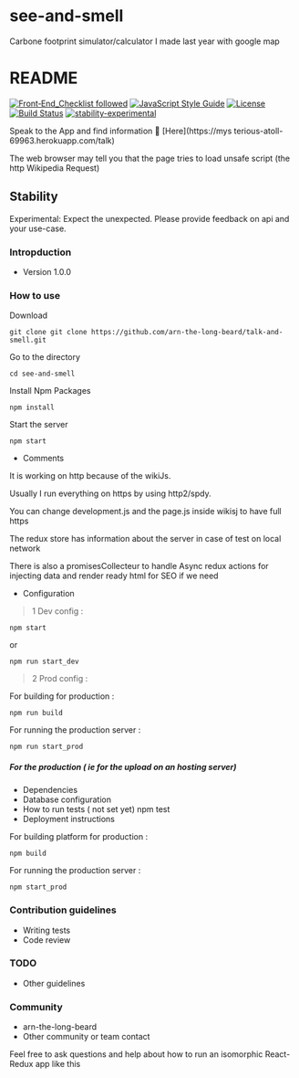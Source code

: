 # see-and-smell
Carbone footprint simulator/calculator I made last year with google map
# README #
[![Front‑End_Checklist followed](https://img.shields.io/badge/Front‑End_Checklist-followed-brightgreen.svg)](https://github.com/thedaviddias/Front-End-Checklist/)
[![JavaScript Style Guide](https://img.shields.io/badge/code_style-standard-brightgreen.svg)](https://standardjs.com)
[![License](https://img.shields.io/badge/License-Apache%202.0-blue.svg)](https://opensource.org/licenses/Apache-2.0)
[![Build Status](https://travis-ci.org/arn-the-long-beard/see-and-stink.svg?branch=master)](https://travis-ci.org/arn-the-long-beard/see-and-stink)
[![stability-experimental](https://img.shields.io/badge/stability-experimental-orange.svg)](https://github.com/dominictarr/stability)



Speak to the App and find information  :microphone: [Here](https://mys terious-atoll-69963.herokuapp.com/talk)

 
The web browser may tell you that the page tries to load unsafe script (the http Wikipedia Request) 
 

## Stability

Experimental: Expect the unexpected. Please provide feedback on api and your use-case.

### Intropduction ###



* Version
1.0.0

### How to use ###

Download

    git clone git clone https://github.com/arn-the-long-beard/talk-and-smell.git

Go to the directory
   
    cd see-and-smell
    
Install Npm Packages
    
    npm install 
    
Start the server
  
    npm start
    
* Comments  

It is working on http because of the wikiJs. 

Usually I run everything on https by using http2/spdy.

You can change development.js and the page.js inside wikisj to have full https

The redux store has information about the server in case of test on local network 

There is also a promisesCollecteur to handle Async redux actions for injecting data and render ready html for SEO if we need


* Configuration

>1 Dev config :

    npm start
or
    
    npm run start_dev


>2 Prod config :

For building for production :
    
    npm run build

For running the production server :

    npm run start_prod
    
    
##### For the production ( ie for the upload on an hosting server)
* Dependencies
* Database configuration
* How to run tests
( not set yet)
    npm test
* Deployment instructions


For building platform for production :
    
    npm build

For running the production server :

    npm start_prod

### Contribution guidelines ###

* Writing tests
* Code review

### TODO ###


* Other guidelines


### Community ###

* arn-the-long-beard
* Other community or team contact



Feel free to ask questions and help about how to run an isomorphic React-Redux app like this